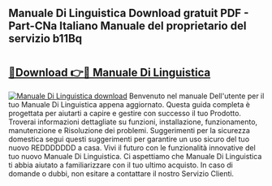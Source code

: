 ## Manuale Di Linguistica Download gratuit PDF - Part-CNa Italiano Manuale del proprietario del servizio b11Bq

# <h2><a href="http://dfgfqp.blite.top/?on=Manuale+Di+Linguistica">🔗Download 👉🔴 Manuale Di Linguistica</a></h2>

[![Manuale Di Linguistica download](https://i.imgur.com/lujVjoI.png)](http://dfgfqp.blite.top/?on=Manuale+Di+Linguistica)
Benvenuto nel manuale Dell'utente per il tuo Manuale Di Linguistica appena aggiornato. Questa guida completa è progettata per aiutarti a capire e gestire con successo il tuo Prodotto. Troverai informazioni dettagliate su funzioni, installazione, funzionamento, manutenzione e Risoluzione dei problemi. Suggerimenti per la sicurezza domestica segui questi suggerimenti per garantire un uso sicuro del tuo nuovo REDDDDDDD a casa. Vivi il futuro con le funzionalità innovative del tuo nuovo Manuale Di Linguistica. Ci aspettiamo che Manuale Di Linguistica ti abbia aiutato a familiarizzare con il tuo ultimo acquisto. In caso di domande o dubbi, non esitare a contattare il nostro Servizio Clienti.
